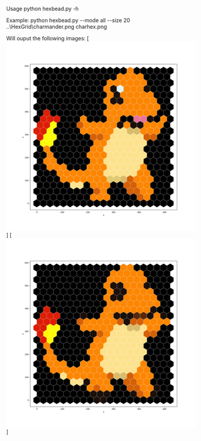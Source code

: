 Usage 
python hexbead.py -h

Example:
python hexbead.py --mode all --size 20 ..\HexGrid\charmander.png charhex.png

Will ouput the following images:
[<img src="resources/charhex_mode_20.png">]
[<img src="resources/charhex_median_20.png">]